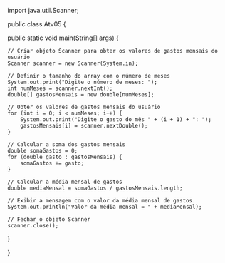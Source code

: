 
import java.util.Scanner;

public class Atv05 {

public static void main(String[] args) {

    // Criar objeto Scanner para obter os valores de gastos mensais do usuário
    Scanner scanner = new Scanner(System.in);

    // Definir o tamanho do array com o número de meses
    System.out.print("Digite o número de meses: ");
    int numMeses = scanner.nextInt();
    double[] gastosMensais = new double[numMeses];

    // Obter os valores de gastos mensais do usuário
    for (int i = 0; i < numMeses; i++) {
        System.out.print("Digite o gasto do mês " + (i + 1) + ": ");
        gastosMensais[i] = scanner.nextDouble();
    }

    // Calcular a soma dos gastos mensais
    double somaGastos = 0;
    for (double gasto : gastosMensais) {
        somaGastos += gasto;
    }

    // Calcular a média mensal de gastos
    double mediaMensal = somaGastos / gastosMensais.length;

    // Exibir a mensagem com o valor da média mensal de gastos
    System.out.println("Valor da média mensal = " + mediaMensal);

    // Fechar o objeto Scanner
    scanner.close();
}

}
